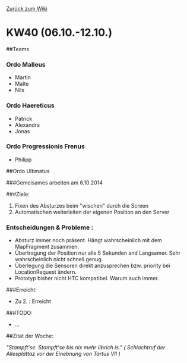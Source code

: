 [Zurück zum Wiki](https://github.com/Institute-Web-Science-and-Technologies/GeoVisualization/wiki/Entwicklungstagebuch)
# KW40 (06.10.-12.10.)
##Teams
### Ordo Malleus
* Martin 
* Malte 
* Nils

### Ordo Haereticus
* Patrick
* Alexandra
* Jonas

### Ordo Progressionis Frenus
* Philipp

##Ordo Ultimatus

###Gemeisames arbeiten am 6.10.2014

###Ziele:
 1. Fixen des Absturzes beim "wischen" durch die Screen
 2. Automatischen weiterleiten der eigenen Position an den Server
 
### Entscheidungen & Probleme :
* Absturz immer noch präsent. Hängt wahrscheinlich mit dem MapFragment zusammen.
* Übertragung der Position nur alle 5 Sekunden and Langsamer. Sehr wahrscheinlich nicht schnell genug.
* Überlegung die Sensoren direkt anzusprechen bzw. priority bei LocationRequest ändern.
* Prototyp bisher nicht HTC kompatibel. Warum auch immer.


###Erreicht:
* Zu 2. : Erreicht

###TODO:
* ...




##Zitat der Woche:

_"Stampft'se. Stampft'se bis nix mehr übrich is." ( Schlachtruf der Allesplättaz vor der Einebnung von Tartus VII )_
